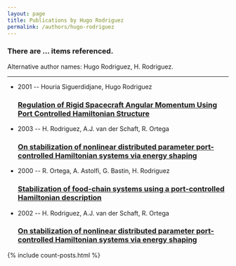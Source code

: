 ```yaml
---
layout: page
title: Publications by Hugo Rodriguez
permalink: /authors/hugo-rodriguez
---
```


<h3 id="number-posts">There are ... items referenced.</h3>
<p id='info-authors'>Alternative author names: Hugo Rodriguez, H. Rodriguez.</p>
<hr />
<ul class="post-list">
<li><span class='post-meta'>2001 -- Houria Siguerdidjane, Hugo Rodriguez</span><h3><a class='post-link' href="{{ site.baseurl }}/regulation-of-rigid-spacecraft-angular-momentum-using-port-controlled-hamiltonian-structure">Regulation of Rigid Spacecraft Angular Momentum Using Port Controlled Hamiltonian Structure</a></h3></li>
<li><span class='post-meta'>2003 -- H. Rodriguez, A.J. van der Schaft, R. Ortega</span><h3><a class='post-link' href="{{ site.baseurl }}/on-stabilization-of-nonlinear-distributed-parameter-port-controlled-hamiltonian-systems-via-energy-shaping0">On stabilization of nonlinear distributed parameter port-controlled Hamiltonian systems via energy shaping</a></h3></li>
<li><span class='post-meta'>2000 -- R. Ortega, A. Astolfi, G. Bastin, H. Rodriguez</span><h3><a class='post-link' href="{{ site.baseurl }}/stabilization-of-food-chain-systems-using-a-port-controlled-hamiltonian-description">Stabilization of food-chain systems using a port-controlled Hamiltonian description</a></h3></li>
<li><span class='post-meta'>2002 -- H. Rodriguez, A.J. van der Schaft, R. Ortega</span><h3><a class='post-link' href="{{ site.baseurl }}/on-stabilization-of-nonlinear-distributed-parameter-port-controlled-hamiltonian-systems-via-energy-shaping">On stabilization of nonlinear distributed parameter port-controlled Hamiltonian systems via energy shaping</a></h3></li>

</ul>
{% include count-posts.html %}

